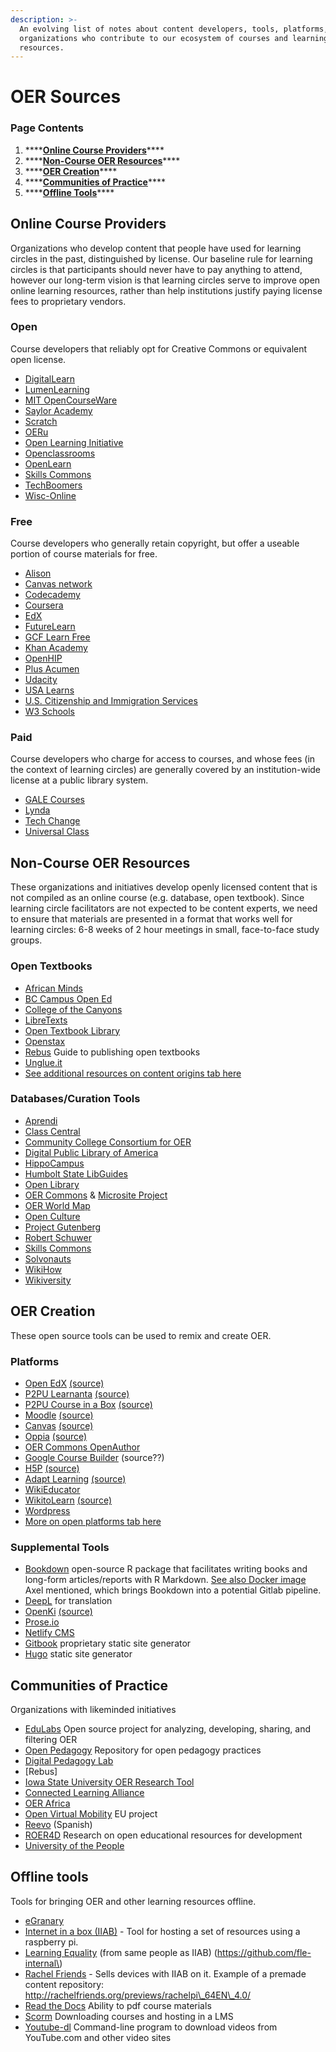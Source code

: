 ```yaml
---
description: >-
  An evolving list of notes about content developers, tools, platforms, and
  organizations who contribute to our ecosystem of courses and learning
  resources.
---
```


# OER Sources

### Page Contents

1. \*\*\*\*[**Online Course Providers**](oer-sources.md#online-course-providers)\*\*\*\*
2. \*\*\*\*[**Non-Course OER Resources**](oer-sources.md#good-oer-resources-not-structured-as-online-courses)\*\*\*\*
3. \*\*\*\*[**OER Creation**](oer-sources.md#oer-creation)\*\*\*\*
4. \*\*\*\*[**Communities of Practice**](oer-sources.md#communities-of-practice)\*\*\*\*
5. \*\*\*\*[**Offline Tools**](oer-sources.md#offline-tools)\*\*\*\*

## Online Course Providers

Organizations who develop content that people have used for learning circles in the past, distinguished by license. Our baseline rule for learning circles is that participants should never have to pay anything to attend, however our long-term vision is that learning circles serve to improve open online learning resources, rather than help institutions justify paying license fees to proprietary vendors.

### Open

Course developers that reliably opt for Creative Commons or equivalent open license.

* [DigitalLearn](https://digitallearn.org/)
* [LumenLearning](https://lumenlearning.com/)
* [MIT OpenCourseWare](https://ocw.mit.edu/index.htm)
* [Saylor Academy](https://www.saylor.org/)
* [Scratch](https://scratch.mit.edu/)
* [OERu](https://oeru.org/)
* [Open Learning Initiative](https://oli.cmu.edu/)
* [Openclassrooms](https://openclassrooms.com/)
* [OpenLearn](https://www.open.edu/openlearn/)
* [Skills Commons](https://www.skillscommons.org/)
* [TechBoomers](https://techboomers.com/)
* [Wisc-Online](https://www.wisc-online.com/)

### Free

Course developers who generally retain copyright, but offer a useable portion of course materials for free.

* [Alison](https://alison.com/courses)
* [Canvas network](https://www.canvas.net/)
* [Codecademy](https://www.codecademy.com/)
* [Coursera](https://www.coursera.org/)
* [EdX](https://www.edx.org/)
* [FutureLearn](https://www.futurelearn.com/)
* [GCF Learn Free](https://edu.gcfglobal.org/en/)
* [Khan Academy](https://www.khanacademy.org/)
* [OpenHIP](https://open.hpi.de/)
* [Plus Acumen](https://www.plusacumen.org/)
* [Udacity](https://www.udacity.com/)
* [USA Learns](https://www.usalearns.org/)
* [U.S. Citizenship and Immigration Services](https://www.uscis.gov/citizenship)
* [W3 Schools](https://www.w3schools.com/)

### Paid

Course developers who charge for access to courses, and whose fees \(in the context of learning circles\) are generally covered by an institution-wide license at a public library system.

* [GALE Courses](https://www.gale.com/c/gale-courses)
* [Lynda](https://www.lynda.com/)
* [Tech Change](https://www.techchange.org/)
* [Universal Class](https://library.universalclass.com/index.htm)

## Non-Course OER Resources  <a id="good-oer-resources-not-structured-as-online-courses"></a>

These organizations and initiatives develop openly licensed content that is not compiled as an online course \(e.g. database, open textbook\). Since learning circle facilitators are not expected to be content experts, we need to ensure that materials are presented in a format that works well for learning circles: 6-8 weeks of 2 hour meetings in small, face-to-face study groups.

### Open Textbooks

* [African Minds](http://www.africanminds.co.za/)
* [BC Campus Open Ed](https://open.bccampus.ca/)
* [College of the Canyons](https://www.canyons.edu/Offices/DistanceLearning/OER/Pages/COC%20OER%20Textbooks.aspx)
* [LibreTexts](https://libretexts.org/)
* [Open Textbook Library](https://open.umn.edu/opentextbooks/)
* [Openstax](https://openstax.org/)
* [Rebus](https://press.rebus.community/the-rebus-guide-to-publishing-open-textbooks/) Guide to publishing open textbooks
* [Unglue.it](https://unglue.it/)
* [See additional resources on content origins tab here](https://docs.google.com/spreadsheets/d/1xDGIKZ7T5fIho7yrTs8Lpu4zpqPbeqQn76aY6qEnAUg/edit#gid=941689191)

### Databases/Curation Tools

* [Aprendi](https://www.aprendi.org/)
* [Class Central](https://www.class-central.com/)
* [Community College Consortium for OER](https://www.cccoer.org/learn/find-oer/)
* [Digital Public Library of America](https://dp.la/)
* [HippoCampus](https://www.hippocampus.org/)
* [Humbolt State LibGuides](https://libguides.humboldt.edu/openedu/)
* [Open Library](https://openlibrary.org/)
* [OER Commons](https://www.oercommons.org/) & [Microsite Project](https://www.oercommons.org/microsites)
* [OER World Map](https://oerworldmap.org/)
* [Open Culture](http://www.openculture.com/)
* [Project Gutenberg](https://www.gutenberg.org/)
* [Robert Schuwer](https://www.robertschuwer.nl/?page_id=309)
* [Skills Commons](https://www.skillscommons.org/)
* [Solvonauts](https://solvonauts.org/)
* [WikiHow](https://www.wikihow.com/Main-Page)
* [Wikiversity](https://en.wikiversity.org/wiki/Wikiversity:Main_Page)

## OER Creation <a id="oer-creation"></a>

These open source tools can be used to remix and create OER.

### Platforms

* [Open EdX](https://open.edx.org/) [\(source\)](https://github.com/edx/edx-platform)
* [P2PU Learnanta](https://p2pu.github.io/notes-on-edtech/courses.p2pu.org) [\(source\)](https://github.com/p2pu/lernanta)
* [P2PU Course in a Box](https://howto.p2pu.org/) [\(source\)](https://github.com/p2pu/course-in-a-box)
* [Moodle](https://moodle.org/) [\(source\)](https://github.com/moodle/moodle)
* [Canvas](https://www.canvaslms.com/) [\(source\)](https://github.com/instructure/canvas-lms)
* [Oppia](https://www.oppia.org/) [\(source\)](https://github.com/oppia/oppia)
* [OER Commons OpenAuthor](https://www.oercommons.org/)
* [Google Course Builder](https://edu.google.com/openonline/) \(source??\)
* [H5P](https://h5p.org/) [\(source\)](https://github.com/h5p)
* [Adapt Learning](https://www.adaptlearning.org/) [\(source\)](https://github.com/adaptlearning)
* [WikiEducator](https://wikieducator.org/Main_Page)
* [WikitoLearn](https://en.wikitolearn.org/Main_Page) [\(source\)](https://github.com/WikiToLearn)
* [Wordpress](https://wordpress.org/)
* [More on open platforms tab here](https://docs.google.com/spreadsheets/d/1xDGIKZ7T5fIho7yrTs8Lpu4zpqPbeqQn76aY6qEnAUg/edit#gid=289086692)

### Supplemental Tools

* [Bookdown](https://bookdown.org/) open-source R package that facilitates writing books and long-form articles/reports with R Markdown. [See also Docker image](https://github.com/rstudio/bookdown-demo/blob/master/Dockerfile) Axel mentioned, which brings Bookdown into a potential Gitlab pipeline.
* [DeepL](https://www.deepl.com/translator) for translation
* [OpenKi](https://openki.net/) [\(source\)](https://gitlab.com/Openki/Openki/)
* [Prose.io](https://prose.io/)
* [Netlify CMS](https://www.netlifycms.org/)
* [Gitbook](https://www.gitbook.com/) proprietary static site generator
* [Hugo](https://gohugo.io/) static site generator

## Communities of Practice

Organizations with likeminded initiatives

* [EduLabs](https://edulabs.de/) Open source project for analyzing, developing, sharing, and filtering OER
* [Open Pedagogy](http://openpedagogy.org/) Repository for open pedagogy practices
* [Digital Pedagogy Lab](http://www.digitalpedagogylab.com/)
* \[Rebus\]
* [Iowa State University OER Research Tool](https://docs.google.com/spreadsheets/d/1xDGIKZ7T5fIho7yrTs8Lpu4zpqPbeqQn76aY6qEnAUg/edit#gid=941689191)
* [Connected Learning Alliance](https://clalliance.org/)
* [OER Africa](https://www.oerafrica.org/)
* [Open Virtual Mobility](https://www.openvirtualmobility.eu/) EU project
* [Reevo](https://red.reevo.org/) \(Spanish\)
* [ROER4D](http://roer4d.org/) Research on open educational resources for development
* [University of the People](https://www.uopeople.edu/)

## Offline tools <a id="offline-tools"></a>

Tools for bringing OER and other learning resources offline.

* [eGranary](http://www.widernet.org/eGranary/)
* [Internet in a box \(IIAB\)](https://github.com/iiab/iiab) - Tool for hosting a set of resources using a raspberry pi.
* [Learning Equality](https://learningequality.org/) \(from same people as IIAB\) \(https://github.com/fle-internal\)
* [Rachel Friends](http://rachelfriends.org/) - Sells devices with IIAB on it. Example of a premade content repository: http://rachelfriends.org/previews/rachelpi\_64EN\_4.0/
* [Read the Docs](https://readthedocs.org/) Ability to pdf course materials
* [Scorm](https://scorm.com/scorm-explained/) Downloading courses and hosting in a LMS
* [Youtube-dl](https://github.com/rg3/youtube-dl) Command-line program to download videos from YouTube.com and other video sites

